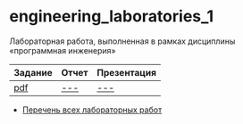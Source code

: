 # engineering_laboratories_1

Лабораторная работа, выполненная в рамках дисциплины «программная инженерия» 

| Задание | Отчет | Презентация |
|---------|-------|-------------|
| [pdf](https://github.com/BFI-2202/engineering_laboratories/blob/2a3e3d864ecec2b940646c2334fd25a7cb661ef2/semester_01/laboratory_03.pdf) | [---]() | [---]() |

* [Перечень всех лабораторных работ](https://github.com/BFI-2202/engineering_laboratories)
